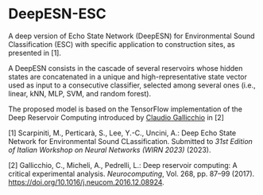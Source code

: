 # DeepESN-ESC
A deep version of Echo State Network (DeepESN) for Environmental Sound Classification (ESC) with specific application to construction sites, as presented in [1].

A DeepESN consists in the cascade of several reservoirs whose hidden states are concatenated in a unique and high-representative state vector used as input to a consecutive classifier, selected among several ones (i.e., linear, kNN, MLP, SVM, and random forest).

The proposed model is based on the TensorFlow implementation of the Deep Reservoir Computing introduced by [Claudio Gallicchio](https://github.com/gallicch/DeepRC-TF) in [2]


[1] Scarpiniti, M., Perticarà, S., Lee, Y.-C., Uncini, A.: Deep Echo State Network for Environmental Sound CLassification. Submitted to *31st Edition of Italian Workshop on Neural Networks (WIRN 2023)* (2023).

[2] Gallicchio, C., Micheli, A., Pedrelli, L.: Deep reservoir computing: A critical experimental analysis. *Neurocomputing*, Vol. 268, pp. 87–99 (2017). https://doi.org/10.1016/j.neucom.2016.12.08924.

